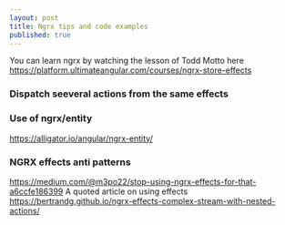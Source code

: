 ```yaml
---
layout: post
title: Ngrx tips and code examples
published: true
---
```


You can learn ngrx by watching the lesson of Todd Motto here 
https://platform.ultimateangular.com/courses/ngrx-store-effects

### Dispatch seeveral actions from the same effects


### Use of ngrx/entity 

https://alligator.io/angular/ngrx-entity/


### NGRX effects anti patterns 
https://medium.com/@m3po22/stop-using-ngrx-effects-for-that-a6ccfe186399
A quoted article on using effects 
https://bertrandg.github.io/ngrx-effects-complex-stream-with-nested-actions/